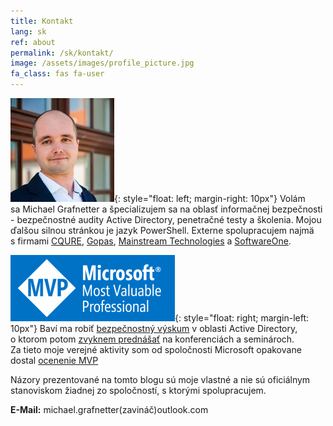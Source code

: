 ```yaml
---
title: Kontakt
lang: sk
ref: about
permalink: /sk/kontakt/
image: /assets/images/profile_picture.jpg
fa_class: fas fa-user
---
```


![Michael Grafnetter Profile Picture](/assets/images/profile_picture.jpg){: style="float: left; margin-right: 10px"} Volám sa Michael Grafnetter a&nbsp;špecializujem sa&nbsp;na&nbsp;oblasť informačnej bezpečnosti - bezpečnostné audity Active Directory, penetračné testy a&nbsp;školenia. Mojou ďalšou silnou stránkou je&nbsp;jazyk PowerShell.
Externe spolupracujem najmä s&nbsp;firmami [CQURE](https://cqure.pl/), [Gopas](https://www.gopas.cz/), [Mainstream Technologies](https://www.mainstream.cz/) a&nbsp;[SoftwareOne](https://www.softwareone.com/cs-cz/).

![Microsoft MVP Logo](/assets/images/microsoft_mvp.png){: style="float: right; margin-left: 10px"} Baví ma robiť [bezpečnostný výskum](/sk/projekty/) v&nbsp;oblasti Active Directory, o&nbsp;ktorom potom [zvyknem prednášať](/sk/videa/) na&nbsp;konferenciách a&nbsp;seminároch. Za&nbsp;tieto moje verejné aktivity som od&nbsp;spoločnosti Microsoft opakovane dostal [ocenenie MVP](https://mvp.microsoft.com/en-us/PublicProfile/5001919?fullName=Michael%20Grafnetter)

Názory prezentované na&nbsp;tomto blogu sú&nbsp;moje vlastné a&nbsp;nie sú&nbsp;oficiálnym stanoviskom žiadnej zo spoločností, s&nbsp;ktorými spolupracujem.

**E-Mail:** michael.grafnetter(zavináč)outlook.com
